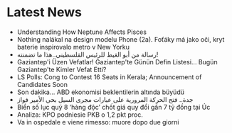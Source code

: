 # Latest News
-  Understanding How Neptune Affects Pisces
-  Nothing nalákal na design modelu Phone (2a). Foťáky má jako oči, kryt baterie inspirovalo metro v New Yorku
-  رسالة من أبو الغيط للرئيس الفلسطيني..هذا ما تضمنته!
-  Gaziantep'i Üzen Vefatlar! Gaziantep'te Günün Defin Listesi... Bugün Gaziantep'te Kimler Vefat Etti?
-  LS Polls: Cong to Contest 16 Seats in Kerala; Announcement of Candidates Soon
-  Son dakika... ABD ekonomisi beklentilerin altında büyüdü
-  جدة.. ​​​​​​​فتح الحركة المرورية على عبارات مجرى السيل بحي الأمير فواز
-  Biển số lục quý 8 ‘hàng độc’ chốt giá quy đổi gần 7 tỷ đồng tại Úc
-  Analiza: KPO podniesie PKB o 1,2 pkt proc.
-  Va in ospedale e viene rimesso: muore dopo due giorni
